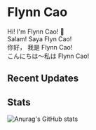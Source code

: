 # Flynn Cao 
Hi! I'm Flynn Cao! 👋 <br>
Salam! Saya Flyn Cao!<br>
你好， 我是 Flynn Cao!<br>
こんにちは～私は Flynn Cao! <br>

## Recent Updates





## Stats

![Anurag's GitHub stats](https://github-readme-stats.vercel.app/api?username=flynncao&show_icons=true&bg_color=00000000)







